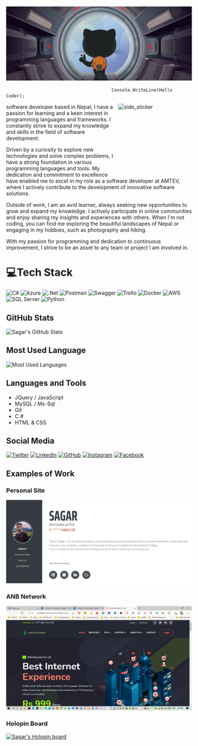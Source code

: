
![](assets/header.png)
```                
                                        Console.WriteLine(Hello Coder);                                        
```


<img align="right" width=200px height=200px alt="side_sticker" src="https://media.giphy.com/media/TEnXkcsHrP4YedChhA/giphy.gif" />

software developer based in Nepal, I have a passion for learning and a keen interest in programming languages and frameworks. I constantly strive to expand my knowledge and skills in the field of software development.

Driven by a curiosity to explore new technologies and solve complex problems, I have a strong foundation in various programming languages and tools. My dedication and commitment to excellence have enabled me to excel in my role as a software developer at AMTEV, where I actively contribute to the development of innovative software solutions.

Outside of work, I am an avid learner, always seeking new opportunities to grow and expand my knowledge. I actively participate in online communities and enjoy sharing my insights and experiences with others. When I'm not coding, you can find me exploring the beautiful landscapes of Nepal or engaging in my hobbies, such as photography and hiking.

With my passion for programming and dedication to continuous improvement, I strive to be an asset to any team or project I am involved in.

# 💻Tech Stack
![C#](https://img.shields.io/badge/c%23-%23239120.svg?style=for-the-badge&logo=c-sharp&logoColor=white) ![Azure](https://img.shields.io/badge/azure-%230072C6.svg?style=for-the-badge&logo=azure-devops&logoColor=white) ![.Net](https://img.shields.io/badge/.NET-5C2D91?style=for-the-badge&logo=.net&logoColor=white)  ![Postman](https://img.shields.io/badge/Postman-FF6C37?style=for-the-badge&logo=postman&logoColor=white) ![Swagger](https://img.shields.io/badge/-Swagger-%23Clojure?style=for-the-badge&logo=swagger&logoColor=white) ![Trello](https://img.shields.io/badge/Trello-%23026AA7.svg?style=for-the-badge&logo=Trello&logoColor=white) ![Docker](https://img.shields.io/badge/docker-%230db7ed.svg?style=for-the-badge&logo=docker&logoColor=white) ![AWS](https://img.shields.io/badge/AWS-%23FF9900.svg?style=for-the-badge&logo=amazon-aws&logoColor=white)  ![SQL Server](https://img.shields.io/badge/SQL%20Server-%23CC2927.svg?style=for-the-badge&logo=microsoft-sql-server&logoColor=white) ![Python](https://img.shields.io/badge/Python-%233776AB.svg?style=for-the-badge&logo=python&logoColor=white)


## GitHub Stats

![Sagar's GitHub Stats](https://github-readme-stats.vercel.app/api?username=Sagar-Timalsena&show_icons=true&locale=en&layout=compact&theme=chartreuse-white)

## Most Used Language

![Most Used Languages](https://github-readme-stats.vercel.app/api/top-langs?username=Sagar-Timalsena&show_icons=true&locale=en&layout=compact&theme=chartreuse-white)

## Languages and Tools

- JQuery / JavaScript
- MySQL / Ms-Sql
- Git
-  C #
- HTML & CSS

## Social Media

[![Twitter](https://img.shields.io/twitter/follow/sagarr679?style=social)](https://twitter.com/sagarr679)
[![LinkedIn](https://img.shields.io/badge/-LinkedIn-blue?style=flat-square&logo=linkedin&logoColor=white)](https://www.linkedin.com/in/saagarr/)
[![GitHub](https://img.shields.io/github/followers/Sagar-Timalsena?label=follow&style=social)](https://github.com/Sagar-Timalsena)
[![Instagram](https://img.shields.io/badge/-Instagram-E4405F?style=flat-square&logo=instagram&logoColor=white)](https://www.instagram.com/______.sagar.____/)
[![Facebook](https://img.shields.io/badge/-Facebook-blue?style=flat-square&logo=facebook&logoColor=white)](https://www.facebook.com/saagarjr7/)

## Examples of Work

### Personal Site

![Personal Site](https://github.com/Sagar-Timalsena/Sagar-Timalsena/blob/main/personal%20Website.PNG)

### ANB Network

![ANB/Bagmati Network](https://github.com/Sagar-Timalsena/Sagar-Timalsena/blob/main/ANB.png)

### Holopin Board

[![Sagar's Holopin board](https://holopin.io/api/user/board?user=sagar34)](https://holopin.io/@sagar34)


